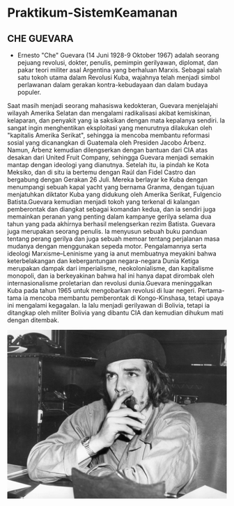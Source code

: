 # Praktikum-SistemKeamanan


## CHE GUEVARA

- Ernesto "Che" Guevara (14 Juni 1928-9 Oktober 1967) adalah seorang pejuang revolusi, dokter, penulis, pemimpin gerilyawan, diplomat, dan pakar teori militer asal Argentina yang berhaluan Marxis. Sebagai salah satu tokoh utama dalam Revolusi Kuba, wajahnya telah menjadi simbol perlawanan dalam gerakan kontra-kebudayaan dan dalam budaya populer.

Saat masih menjadi seorang mahasiswa kedokteran, Guevara menjelajahi wilayah Amerika Selatan dan mengalami radikalisasi akibat kemiskinan, kelaparan, dan penyakit yang ia saksikan dengan mata kepalanya sendiri. Ia sangat ingin menghentikan eksploitasi yang menurutnya dilakukan oleh "kapitalis Amerika Serikat", sehingga ia mencoba membantu reformasi sosial yang dicanangkan di Guatemala oleh Presiden Jacobo Árbenz. Namun, Árbenz kemudian dilengserkan dengan bantuan dari CIA atas desakan dari United Fruit Company, sehingga Guevara menjadi semakin mantap dengan ideologi yang dianutnya. Setelah itu, ia pindah ke Kota Meksiko, dan di situ ia bertemu dengan Raúl dan Fidel Castro dan bergabung dengan Gerakan 26 Juli. Mereka berlayar ke Kuba dengan menumpangi sebuah kapal yacht yang bernama Granma, dengan tujuan menjatuhkan diktator Kuba yang didukung oleh Amerika Serikat, Fulgencio Batista.Guevara kemudian menjadi tokoh yang terkenal di kalangan pemberontak dan diangkat sebagai komandan kedua, dan ia sendiri juga memainkan peranan yang penting dalam kampanye gerilya selama dua tahun yang pada akhirnya berhasil melengserkan rezim Batista.
Guevara juga merupakan seorang penulis. Ia menyusun sebuah buku panduan tentang perang gerilya dan juga sebuah memoar tentang perjalanan masa mudanya dengan menggunakan sepeda motor. Pengalamannya serta ideologi Marxisme–Leninisme yang ia anut membuatnya meyakini bahwa keterbelakangan dan kebergantungan negara-negara Dunia Ketiga merupakan dampak dari imperialisme, neokolonialisme, dan kapitalisme monopoli, dan ia berkeyakinan bahwa hal ini hanya dapat dirombak oleh internasionalisme proletarian dan revolusi dunia.Guevara meninggalkan Kuba pada tahun 1965 untuk mengobarkan revolusi di luar negeri. Pertama-tama ia mencoba membantu pemberontak di Kongo-Kinshasa, tetapi upaya ini mengalami kegagalan. Ia lalu menjadi gerilyawan di Bolivia, tetapi ia ditangkap oleh militer Bolivia yang dibantu CIA dan kemudian dihukum mati dengan ditembak.

![img 3](Gambar/Guevara.jpg)